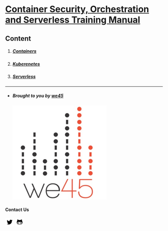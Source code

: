 # [Container Security, Orchestration and Serverless Training Manual](https://github.com/we45/container-training)

## Content


1. ##### [Containers](Container/README.md)

2. ##### [Kuberenetes](Kubernetes/README.md)

3. ##### [Serverless](Serverless/README.md)


-----

* ##### Brought to you by [we45](https://www.we45.com)

    ![](img/we45logo.jpg)


#### Contact Us

[![Twitter](img/twitter.png)](https://twitter.com/we45)
[![Github](img/github.png)](https://github.com/we45)
